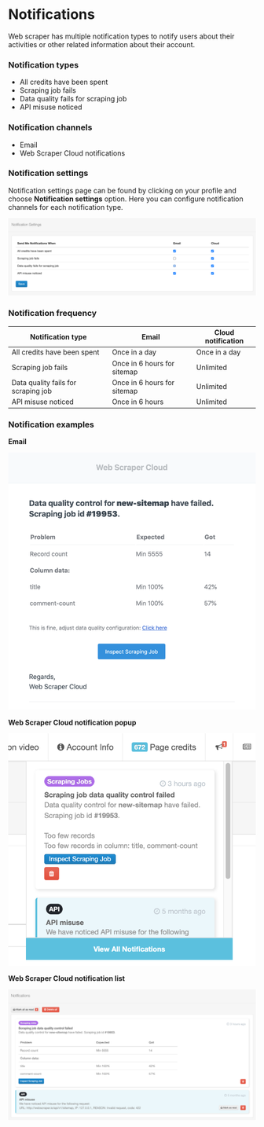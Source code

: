 # Notifications

Web scraper has multiple notification types to notify users about their activities or
other related information about their account.

### Notification types

* All credits have been spent
* Scraping job fails
* Data quality fails for scraping job
* API misuse noticed

### Notification channels

* Email
* Web Scraper Cloud notifications

### Notification settings

Notification settings page can be found by clicking on your profile and choose
**Notification settings** option. Here you can configure notification channels
for each notification type.

![Fig. 3: Notification Settings][notification-settings-image]

### Notification frequency

| Notification type | Email | Cloud notification  |
|-------- |-------- |-------- |
| All credits have been spent | Once in a day | Once in a day |
| Scraping job fails | Once in 6 hours for sitemap | Unlimited |
| Data quality fails for scraping job | Once in 6 hours for sitemap | Unlimited |
| API misuse noticed | Once in 6 hours | Unlimited |

### Notification examples

**Email**

![Fig. 1: Email notification][email-notification-image]

**Web Scraper Cloud notification popup**

![Fig. 2: Web Scraper Cloud notification popup][cloud-notification-popup-image]

**Web Scraper Cloud notification list**

![Fig. 3: Web Scraper Cloud notifications list][cloud-notification-image]



[email-notification-image]: ../images/cloud/data-quality-email-notification.png
[cloud-notification-popup-image]: ../images/cloud/notification-popup-example.png
[cloud-notification-image]: ../images/cloud/notification-list-example.png
[notification-settings-image]: ../images/cloud/notification-settings.png
